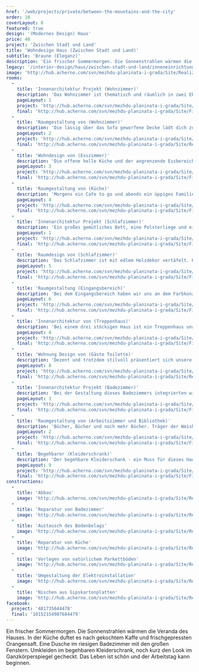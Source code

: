 ```yaml
---
href: '/web/projects/private/between-the-mountains-and-the-city'
order: 10
coverLayout: 8
featured: true
design: '(Modernes Design) Haus'
price: 40
project: 'Zwischen Stadt und Land'
title: 'Wohndesign Haus (Zwischen Stadt und Land)'
subtitle: 'Braune (Eleganz)'
description: 'Ein frischer Sommermorgen. Die Sonnenstrahlen wärmen die Veranda des Hauses. In der Küche duftet es nach gekochtem Kaffe und frischgepressten Orangensaft. Eine Dusche im riesigen Badezimmer mit den großen Fenstern. Umkleiden im begehbaren Kleiderschrank, noch kurz den Look im Ganzkörperspiegel gecheckt. Das Leben ist schön und der Arbeitstag kann beginnen.'
legacy: '/interior-design/haus/zwischen-stadt-und-land/inneneinrichtung.html'
image: 'http://hub.acherno.com/svn/mezhdu-planinata-i-grada/Site/Realizacia/31.jpg'
rooms:
  -
    title: 'Innenarchitektur Projekt (Wohnzimmer)'
    description: 'Das Wohnzimmer ist thematisch und räumlich in zwei Ebenen aufgeteilt. Unten befindet sich die Sitzecke mit bequemen Sitzmöbeln, einem großen Flachbildfernseher und einem wärmenden Kamin, der dich die kalten Winternächte vergessen lässt. Der Kamin ist in warmem Holz gefasst und bildet eine gemütliche Nische, umgeben vom Reliefstein.'
    pageLayout: 1
    project: 'http://hub.acherno.com/svn/mezhdu-planinata-i-grada/Site/3D/01-h_f.jpg'
    final: 'http://hub.acherno.com/svn/mezhdu-planinata-i-grada/Site/Finalni/01_snimka.jpg'
  -
    title: 'Raumgestaltung von (Wohnzimmer)'
    description: 'Die lässig über das Sofa geworfene Decke lädt dich zum Träumen bei einem guten Buch ein.'
    pageLayout: 2
    project: 'http://hub.acherno.com/svn/mezhdu-planinata-i-grada/Site/3D/04-3d.jpg'
    final: 'http://hub.acherno.com/svn/mezhdu-planinata-i-grada/Site/Realizacia/31.jpg'
  -
    title: 'Wohndesign von (Esszimmer)'
    description: 'Die offene helle Küche und der angrenzende Essbereich sind mit Allem ausgestattet was du brauchst um Dir Sonntagsmorgens ein geschmackvolles Frühstück oder am Freitagabend ein festliches Dinner zu bereiten.'
    pageLayout: 3
    project: 'http://hub.acherno.com/svn/mezhdu-planinata-i-grada/Site/3D/08-h_f.jpg'
    final: 'http://hub.acherno.com/svn/mezhdu-planinata-i-grada/Site/Finalni/08-snimka.jpg'
  -
    title: 'Raumgestaltung von (Küche)'
    description: 'Morgens ein Cafe to go und abends ein üppiges Familienessen.'
    pageLayout: 4
    project: 'http://hub.acherno.com/svn/mezhdu-planinata-i-grada/Site/3D/09-h_f.jpg'
    final: 'http://hub.acherno.com/svn/mezhdu-planinata-i-grada/Site/Finalni/09-snimka.jpg'
  -
    title: 'Innenarchitektur Projekt (Schlafzimmer)'
    description: 'Ein großes gemütliches Bett, eine Polsterliege und ein Massagestuhl – Wozu Sonntagsmorgen aufstehen? Ist es nicht viel schöner liegen zu bleiben und die Welt um dich herum aus dem Notebook zu erfahren? Gegen Mittag, wenn du hungrig wirst ist immer noch genug Zeit zum aufstehen oder auch nicht?'
    pageLayout: 1
    project: 'http://hub.acherno.com/svn/mezhdu-planinata-i-grada/Site/3D/36-s_f.jpg'
    final: 'http://hub.acherno.com/svn/mezhdu-planinata-i-grada/Site/Finalni/36-snimka.jpg'
  -
    title: 'Raumdesign von (Schlafzimmer)'
    description: 'Das Schlafzimmer ist mit edlem Holzdekor vertäfelt. Hinterm der Holzwand bleibt die Tür diskret verborgen. Die weiß lackierten Oberflächen schaffen einen gelungenen Kontrast zu dem warmen dunklen Holzdekor.'
    pageLayout: 5
    project: 'http://hub.acherno.com/svn/mezhdu-planinata-i-grada/Site/3D/34-3d.jpg'
    final: 'http://hub.acherno.com/svn/mezhdu-planinata-i-grada/Site/Finalni/34-snimka.jpg'
  -
    title: 'Raumgestaltung (Eingangsbereich)'
    description: 'Bei dem Eingangsbereich haben wir uns an dem Farbkonzept der gesamten Wohnung orientiert. Die Fließen sind in zwei verschiedenen Größen gewählt, das leichte Sideboard mit passendem Spiegel ist schwarz umrahmt. Die kleinen Lichtspots über dem Spiegel lassen das Licht im Flur einladender wirken.    '
    pageLayout: 6
    project: 'http://hub.acherno.com/svn/mezhdu-planinata-i-grada/Site/3D/10-a_f.jpg'
    final: 'http://hub.acherno.com/svn/mezhdu-planinata-i-grada/Site/Finalni/10-snimka.jpg'
  -
    title: 'Innenarchitektur von (Treppenhaus)'
    description: 'Bei einem drei stöckigen Haus ist ein Treppenhaus unabdingbar. Große französische Fenster lassen den Zutritt hell und offen erscheinen. Durch Regale haben wir den richtigen Platz für eine kleine Büchersammlung und exotische Mitbringsel geschaffen. Weiteren Stauraum bieten die versteckten Schubladen.'
    pageLayout: 4
    project: 'http://hub.acherno.com/svn/mezhdu-planinata-i-grada/Site/3D/30-p_f.jpg'
    final: 'http://hub.acherno.com/svn/mezhdu-planinata-i-grada/Site/Finalni/30-snimka.jpg'
  -
    title: 'Wohnung Design von (Gäste Toilette)'
    description: 'Dezent und trotzdem stilvoll präsentiert sich unsere Gästetoillete.'
    pageLayout: 8
    project: 'http://hub.acherno.com/svn/mezhdu-planinata-i-grada/Site/3D/14-b_f.jpg'
    final: 'http://hub.acherno.com/svn/mezhdu-planinata-i-grada/Site/Realizacia/50.jpg'
  -
    title: 'Innenarchitektur Projekt (Badezimmer)'
    description: 'Bei der Gestaltung dieses Badezimmers integrierten wir einen Teil des Eingangsbereichs und haben damit einen hellen und luftigen Spa geschaffen, der keine Konventionen kennt. Luxus und Komfort lassen Dich jeden Tag mit einem Lächeln beginnen.'
    pageLayout: 3
    project: 'http://hub.acherno.com/svn/mezhdu-planinata-i-grada/Site/3D/38-3d.jpg'
    final: 'http://hub.acherno.com/svn/mezhdu-planinata-i-grada/Site/Finalni/38-snimka.jpg'
  -
    title: 'Raumgestaltung von (Arbeitszimmer und Bibliothek)'
    description: 'Bücher, Bücher und noch mehr Bücher. Träger der Weisheit und der Kurzweile. Eine umfangreiche Bibliothek, die nicht aufdringlich wirkt. Ein leichter Arbeitstisch aus Glas harmoniert perfekt dazu und macht aus ihm einen angenehmen Ort zum nachdenken, arbeiten oder einfach nur um im Internet zu surfen.'
    pageLayout: 2
    project: 'http://hub.acherno.com/svn/mezhdu-planinata-i-grada/Site/3D/20-3d.jpg'
    final: 'http://hub.acherno.com/svn/mezhdu-planinata-i-grada/Site/Finalni/20-snimka.jpg'
  -
    title: 'Begehbarer (Kleiderschrank)'
    description: 'Der begehbare Kleiderschank - ein Muss für dieses Haus. Alles befindet sich griffbereit an seinem Platz. Krawatten und Uhren sind ordentlich in der Glasvitrine verstaut und vermitteln dir den Eindruck dich jeden Morgen neu in einer schicken Boutique einzukleiden. '
    pageLayout: 9
    project: 'http://hub.acherno.com/svn/mezhdu-planinata-i-grada/Site/3D/26-3d.jpg'
    final: 'http://hub.acherno.com/svn/mezhdu-planinata-i-grada/Site/Finalni/26-snimka.jpg'
constructions:
  - 
    title: 'Abbau'
    image: 'http://hub.acherno.com/svn/mezhdu-planinata-i-grada/Site/Remonti/IMG_6852.JPG'
  - 
    title: 'Reparatur von Badezimmer'
    image: 'http://hub.acherno.com/svn/mezhdu-planinata-i-grada/Site/Remonti/IMG_6434.JPG'
  - 
    title: 'Austausch des Bodenbelags'
    image: 'http://hub.acherno.com/svn/mezhdu-planinata-i-grada/Site/Remonti/IMG_6452.JPG'
  - 
    title: 'Reparatur von Küche'
    image: 'http://hub.acherno.com/svn/mezhdu-planinata-i-grada/Site/Remonti/IMG_6443.JPG'
  - 
    title: 'Verlegen von natürlichem Parkettböden'
    image: 'http://hub.acherno.com/svn/mezhdu-planinata-i-grada/Site/Remonti/IMG_9376.JPG'
  - 
    title: 'Umgestaltung der Elektroinstallation'
    image: 'http://hub.acherno.com/svn/mezhdu-planinata-i-grada/Site/Remonti/IMG_7972.JPG'
  - 
    title: 'Nischen aus Gipskartonplatten'
    image: 'http://hub.acherno.com/svn/mezhdu-planinata-i-grada/Site/Remonti/IMG_9378.JPG'
facebook:
  project: '481735644478'
  final: '10152154987684479'
---
```

Ein frischer Sommermorgen. Die Sonnenstrahlen wärmen die Veranda des Hauses. In der Küche duftet es nach gekochtem Kaffe und frischgepressten Orangensaft. Eine Dusche im riesigen Badezimmer mit den großen Fenstern. Umkleiden im begehbaren Kleiderschrank, noch kurz den Look im Ganzkörperspiegel gecheckt. Das Leben ist schön und der Arbeitstag kann beginnen.
